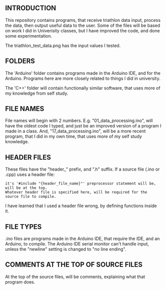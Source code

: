 __**INTRODUCTION**__
----------------------
  This repository contains programs, that receive triathlon data input, process the data, then output useful data to the user. Some of the files will be based on work I did in Univerisity classes,
  but I have improved the code, and done some experimentation.
  
  The triathlon_test_data.png has the input values I tested.
  
__**FOLDERS**__
------------------
The 'Arduino' folder contains programs made in the Arduino IDE, and for the Arduino. Programs here are more closely related to things I did in university.

The  'C++' folder will contain functionally similar software, that uses more of my knowledge from self study.

__**FILE NAMES**__
---------------------
File names will begin with 2 numbers.
E.g. "01_data_processing.ino", will have the oldest code I typed, and just be an improved version of a program I made in a class. And, "17_data_processing.ino", will be a more recent program, that I did in my own time, that uses more of my self study knowledge.

__**HEADER FILES**__
----------------------------
These files have the "header_" prefix, and ".h" suffix. If a source file (.ino or .cpp) uses a header file:

	it's '#include "{header_file_name}"' preprocessor statement will be, will be at the top.
	Whatever header file is specified here, will be required for the source file to compile.
I have learned that I used a header file wrong, by defining functions inside it.

__**FILE TYPES**__
----------------------
.ino files are programs made in the Arduino IDE, that require the IDE, and an Arduino, to compile. The Arduino IDE serial monitor can't handle input, unless the "newline" setting is changed to "no line ending".

__**COMMENTS AT THE TOP OF SOURCE FILES**__
-------------------------------
At the top of the source files, will be comments, explaining what that program does.
